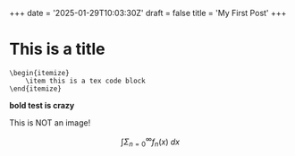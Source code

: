 +++
date = '2025-01-29T10:03:30Z'
draft = false
title = 'My First Post'
+++


# This is a title

```TeX
\begin{itemize}
    \item this is a tex code block
\end{itemize}
```
 
**bold test is crazy**

This is NOT an image!

$$\int \Sigma_{n=0}^\infty f_n(x)\;dx$$

